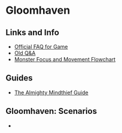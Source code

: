 # Gloomhaven

## Links and Info

- [Official FAQ for Game](https://boardgamegeek.com/thread/1897763/official-faq-game-revs-1-and-2-no-rules-questions)
- [Old Q&A](https://boardgamegeek.com/wiki/page/thing:174430:Official_FAQ)
- [Monster Focus and Movement Flowchart](https://boardgamegeek.com/thread/1745116/monster-focus-and-movement-flowchart)

## Guides

- [The Almighty Mindthief Guide](https://gloomhavenshop.com/strategy/the-almighty-mindthief-guide/)

## Gloomhaven: Scenarios

- [](https://rpggeek.com/wiki/page/thing:174430:Scenarios)
